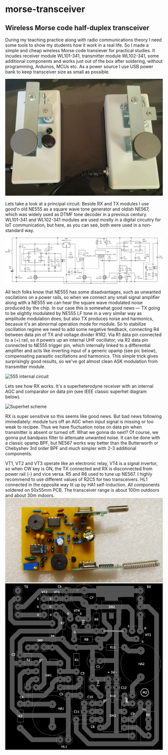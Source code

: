 # morse-transceiver
## Wireless Morse code half-duplex transceiver

During my teaching practice along with radio communications theory I need some tools to show my students how it work in a real life. So I made a simple and cheap wireless Morse code transiever for practical studies. It incudes receiver module WL101-341, transmitter module WL102-341, some additional components and works just out of the box after soldering, without programming, Arduinos, MCUs etc. As a power source I use USB power bank to keep transceiver size as small as possible.

![How it looks](morse-transceiver-pic.jpg)

Lets take a look at a principal circuit. Beside RX and TX modules I use good'n old NE555 as a square wave tone generator and oldish NE567, which was widely used as DTMF tone decoder in a previous century. WL101-341 and WL102-341 modules are used mostly in a digital circuitry for IoT communication, but here, as you can see,  both were used in a non-standard way.

![Circuit](morse-transceiver-circuit.png)

All tech folks know that NE555 has some disadvantages, such as unwanted oscilations on a power rails, so when we connect any small signal amplifier along with a NE555 we can hear the square wave modulated noise produced by the chip. In our case this is somewhat good news — TX going to be slightly modulated by NE555 LF tone in a very similar way as amplitude modulation does, but also TX produces noise and harmonics, becasue it's an abnormal operation mode for module. So to stabilize oscillation regime we need to add some negative feedback, connecting R4 between data pin of TX and voltage divider R1R2. Via R1 data pin connected to a (+) rail, so it powers up an internal UHF oscillator; via R2 data pin connected to NE555 trigger pin, which internally linked to a differential amplifier and acts like inverting input of a generic opamp (see pic below), compensating parasitic oscillations and harmonics. This simple trick gives surprisingly good results, so we've got almost clean ASK modulation from transmitter module.

![555 internal circuit](https://www.hackatronic.com/wp-content/uploads/2020/02/Internal-555timer-1.jpg)

Lets see how RX works. It's a superheterodyne receiver with an internal AGC and comparator on data pin (see IEEE classic superhet diagram below).

![Superhet scheme](https://www.eeeguide.com/wp-content/uploads/2018/11/Superheterodyne-Receiver.jpg)

RX is super sensitivie so this seems like good news. But bad news following immediately: module turs off an AGC when input signal is missing or too weak to recipee. Thus we have fluctuation noise on data pin when transmitter is absent or turned off. What we gonna do next? Of course, we gonna put bandpass filter to attenuate unwanted noise. It can be done with a classic opamp BPF, but NE567 works way better than the Butterworth or Chebyshev 3rd order BPF and much simpler with 2-3 additional components.

VT1, VT2 and VT3 operate like an electronic relay, VT4 is a signal invertor, so when CW key is ON, the TX connected and RX is disconnected from power rail (-) and vice versa. R5 and R6 used to tune up NE567. I highly recommend to use different values of R2C5 for two transceivers.
HL1 connected in the opposite way lit up by HA1 self-induction. All components soldered on 50x55mm PCB.
The transceiver range is about 100m outdoors and about 30m indoors.
![How it looks](morse-transceiver-circuit.jpg)
![How it looks](morse-transceiver-pcb.png)
